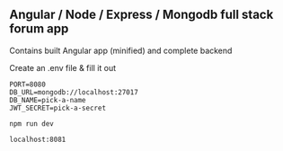 ## Angular / Node / Express / Mongodb full stack forum app

Contains built Angular app (minified) and complete backend

Create an .env file & fill it out

```env
PORT=8080
DB_URL=mongodb://localhost:27017
DB_NAME=pick-a-name
JWT_SECRET=pick-a-secret
```


```npm run dev```

```localhost:8081```
